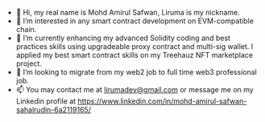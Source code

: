 - 👋 Hi, my real name is Mohd Amirul Safwan, Liruma is my nickname.
- 👀 I’m interested in any smart contract development on EVM-compatible chain.
- 🌱 I’m currently enhancing my advanced Solidity coding and best practices skills using upgradeable proxy contract and multi-sig wallet. I applied my best smart contract skills on my Treehauz NFT marketplace project.
- 💞️ I’m looking to migrate from my web2 job to full time web3 professional job.
- 📫 You may contact me at lirumadev@gmail.com or message me on my Linkedin profile at https://www.linkedin.com/in/mohd-amirul-safwan-sahalrudin-6a2119165/

<!---
lirumadev/lirumadev is a ✨ special ✨ repository because its `README.md` (this file) appears on your GitHub profile.
You can click the Preview link to take a look at your changes.
--->
